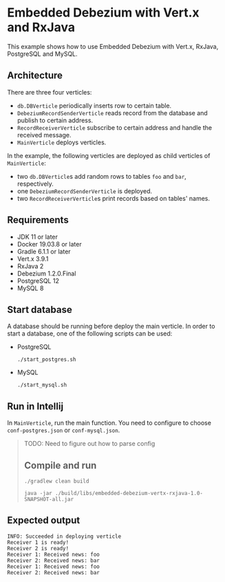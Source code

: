 # Embedded Debezium with Vert.x and RxJava

This example shows how to use Embedded Debezium with Vert.x, RxJava, PostgreSQL and MySQL. 

## Architecture
There are three four verticles:
- `db.DBVerticle` periodically inserts row to certain table.
- `DebeziumRecordSenderVerticle` reads record from the database and publish to certain address.
- `RecordReceiverVerticle` subscribe to certain address and handle the received message.
- `MainVerticle` deploys verticles.

In the example, the following verticles are deployed as child verticles of `MainVerticle`:  
- two `db.DBVerticle`s add random rows to tables `foo` and `bar`, respectively.  
- one `DebeziumRecordSenderVerticle` is deployed.
- two `RecordReceiverVerticle`s print records based on tables' names. 

## Requirements
- JDK 11 or later
- Docker 19.03.8 or later
- Gradle 6.1.1 or later
- Vert.x 3.9.1
- RxJava 2
- Debezium 1.2.0.Final
- PostgreSQL 12
- MySQL 8

## Start database
A database should be running before deploy the main verticle. In order to start a database, 
one of the following scripts can be used:
- PostgreSQL
  ```shell script
  ./start_postgres.sh  
  ```
- MySQL  
  ```shell script
  ./start_mysql.sh  
  ```

## Run in Intellij
In `MainVerticle`, run the main function. You need to configure to choose `conf-postgres.json` or `conf-mysql.json`. 


> TODO: Need to figure out how to parse config
> ## Compile and run
> ```shell script
> ./gradlew clean build
> ```
> ```shell script
> java -jar ./build/libs/embedded-debezium-vertx-rxjava-1.0-SNAPSHOT-all.jar
> ```

## Expected output
```shell script
INFO: Succeeded in deploying verticle
Receiver 1 is ready!
Receiver 2 is ready!
Receiver 1: Received news: foo
Receiver 2: Received news: bar
Receiver 1: Received news: foo
Receiver 2: Received news: bar
```